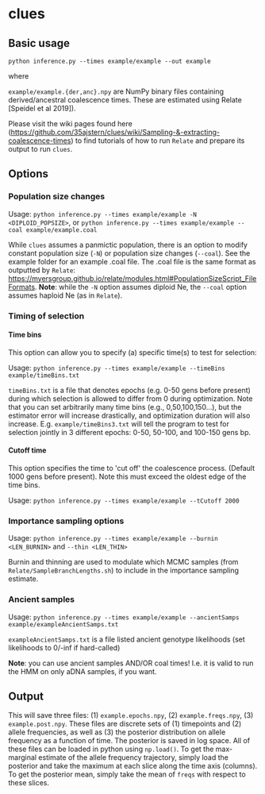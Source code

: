 # clues

## Basic usage

`
python inference.py --times example/example --out example
`

where 

`example/example.{der,anc}.npy` are NumPy binary files containing derived/ancestral coalescence times. These are estimated using Relate [Speidel et al 2019]).

Please visit the wiki pages found here (https://github.com/35ajstern/clues/wiki/Sampling-&-extracting-coalescence-times) to find tutorials of how to run `Relate` and prepare its output to run `clues`. 

## Options

### Population size changes

Usage: `python inference.py --times example/example -N <DIPLOID_POPSIZE>`, 
or `python inference.py --times example/example --coal example/example.coal`

While `clues` assumes a panmictic population, there is an option to modify constant population size (`-N`) or population size changes (`--coal`). See the example folder for an example .coal file. The .coal file is the same format as outputted by `Relate`: https://myersgroup.github.io/relate/modules.html#PopulationSizeScript_FileFormats. **Note**: while the `-N` option assumes diploid Ne, the `--coal` option assumes haploid Ne (as in `Relate`). 

### Timing of selection

#### Time bins

This option can allow you to specify (a) specific time(s) to test for selection:

Usage: `python inference.py --times example/example --timeBins example/timeBins.txt`

`timeBins.txt` is a file that denotes epochs (e.g. 0-50 gens before present) during which selection is allowed to differ from 0 during optimization. Note that you can set arbitrarily many time bins (e.g., 0,50,100,150...), but the estimator error will increase drastically, and optimization duration will also increase. E.g. `example/timeBins3.txt` will tell the program to test for selection jointly in 3 different epochs: 0-50, 50-100, and 100-150 gens bp. 

#### Cutoff time

This option specifies the time to 'cut off' the coalescence process. (Default 1000 gens before present). Note this must exceed the oldest edge of the time bins.

Usage: `python inference.py --times example/example --tCutoff 2000`

### Importance sampling options

Usage: `python inference.py --times example/example --burnin <LEN_BURNIN>` and `--thin <LEN_THIN>` 

Burnin and thinning are used to modulate which MCMC samples (from `Relate/SampleBranchLengths.sh`) to include in the importance sampling estimate.

### Ancient samples

Usage: `python inference.py --times example/example --ancientSamps example/exampleAncientSamps.txt`

`exampleAncientSamps.txt` is a file listed ancient genotype likelihoods (set likelihoods to 0/-inf if hard-called)

**Note**: you can use ancient samples AND/OR coal times! I.e. it is valid to run the HMM on only aDNA samples, if you want.

## Output

This will save three files: (1) `example.epochs.npy`, (2) `example.freqs.npy`, (3) `example.post.npy`. These files are discrete sets of (1) timepoints and (2) allele frequencies, as well as (3) the posterior distribution on allele frequency as a function of time. The posterior is saved in log space. All of these files can be loaded in python using `np.load()`. To get the max-marginal estimate of the allele frequency trajectory, simply load the posterior and take the maximum at each slice along the time axis (columns). To get the posterior mean, simply take the mean of `freqs` with respect to these slices. 

